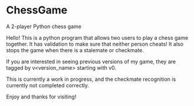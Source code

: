 # ChessGame
A 2-player Python chess game

Hello! This is a python program that allows two users to play a chess game together. It has validation to make sure that neither person cheats! It also stops the game when there is a stalemate or checkmate.

If you are interested in seeing previous versions of my game, they are tagged by v<version_name> starting with v0.

This is currently a work in progress, and the checkmate recognition is currently not completed correctly. 

Enjoy and thanks for visiting!
